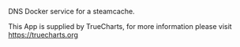 DNS Docker service for a steamcache.

This App is supplied by TrueCharts, for more information please visit https://truecharts.org
